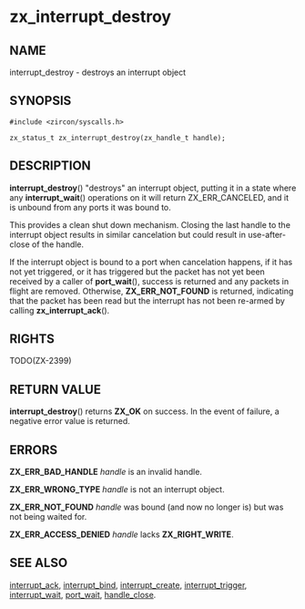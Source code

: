 # zx_interrupt_destroy

## NAME

<!-- Updated by scripts/update-docs-from-abigen, do not edit this section manually. -->

interrupt_destroy - destroys an interrupt object

## SYNOPSIS

<!-- Updated by scripts/update-docs-from-abigen, do not edit this section manually. -->

```
#include <zircon/syscalls.h>

zx_status_t zx_interrupt_destroy(zx_handle_t handle);
```

## DESCRIPTION

**interrupt_destroy**() "destroys" an interrupt object, putting it in a state
where any **interrupt_wait**() operations on it will return ZX_ERR_CANCELED,
and it is unbound from any ports it was bound to.

This provides a clean shut down mechanism.  Closing the last handle to the
interrupt object results in similar cancelation but could result in use-after-close
of the handle.

If the interrupt object is bound to a port when cancelation happens, if it
has not yet triggered, or it has triggered but the packet has not yet been
received by a caller of **port_wait**(), success is returned and any packets
in flight are removed.  Otherwise, **ZX_ERR_NOT_FOUND** is returned, indicating
that the packet has been read but the interrupt has not been re-armed by calling
**zx_interrupt_ack**().

## RIGHTS

<!-- Updated by scripts/update-docs-from-abigen, do not edit this section manually. -->

TODO(ZX-2399)

## RETURN VALUE

**interrupt_destroy**() returns **ZX_OK** on success. In the event
of failure, a negative error value is returned.

## ERRORS

**ZX_ERR_BAD_HANDLE** *handle* is an invalid handle.

**ZX_ERR_WRONG_TYPE** *handle* is not an interrupt object.

**ZX_ERR_NOT_FOUND**  *handle* was bound (and now no longer is) but was not
being waited for.

**ZX_ERR_ACCESS_DENIED** *handle* lacks **ZX_RIGHT_WRITE**.

## SEE ALSO

[interrupt_ack](interrupt_ack.md),
[interrupt_bind](interrupt_bind.md),
[interrupt_create](interrupt_create.md),
[interrupt_trigger](interrupt_trigger.md),
[interrupt_wait](interrupt_wait.md),
[port_wait](port_wait.md),
[handle_close](handle_close.md).
